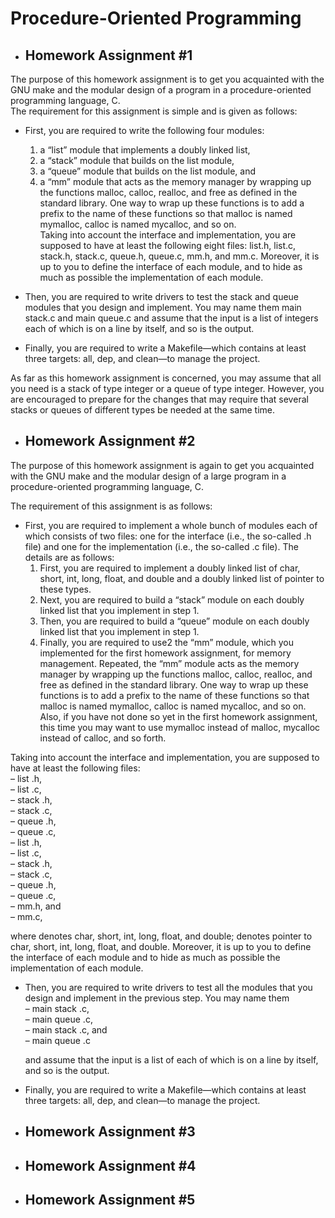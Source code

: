 # Procedure-Oriented Programming

* ## Homework Assignment #1
The purpose of this homework assignment is to get you acquainted with the GNU make and the modular design
of a program in a procedure-oriented programming language, C.  
The requirement for this assignment is simple and is given as follows:
  * First, you are required to write the following four modules:
    1. a “list” module that implements a doubly linked list,
    2. a “stack” module that builds on the list module,
    3. a “queue” module that builds on the list module, and
    4. a “mm” module that acts as the memory manager by wrapping up the functions malloc, calloc,
    realloc, and free as defined in the standard library. One way to wrap up these functions is to
    add a prefix to the name of these functions so that malloc is named mymalloc, calloc is named
    mycalloc, and so on.  
    Taking into account the interface and implementation, you are supposed to have at least the following eight
    files: list.h, list.c, stack.h, stack.c, queue.h, queue.c, mm.h, and mm.c. Moreover, it
    is up to you to define the interface of each module, and to hide as much as possible the implementation of
    each module.
    
  * Then, you are required to write drivers to test the stack and queue modules that you design and implement.
  You may name them main stack.c and main queue.c and assume that the input is a list of integers
  each of which is on a line by itself, and so is the output.
  
  * Finally, you are required to write a Makefile—which contains at least three targets: all, dep, and clean—to
  manage the project.  

As far as this homework assignment is concerned, you may assume that all you need is a stack of type integer
or a queue of type integer. However, you are encouraged to prepare for the changes that may require that several
stacks or queues of different types be needed at the same time.

* ## Homework Assignment #2
The purpose of this homework assignment is again to get you acquainted with the GNU make and the modular
design of a large program in a procedure-oriented programming language, C.

The requirement of this assignment is as follows:

  * First, you are required to implement a whole bunch of modules each of which consists of two files: one for
    the interface (i.e., the so-called .h file) and one for the implementation (i.e., the so-called .c file). The
    details are as follows:
      1. First, you are required to implement a doubly linked list of char, short, int, long, float, and
      double and a doubly linked list of pointer to these types.
      2. Next, you are required to build a “stack” module on each doubly linked list that you implement in
      step 1.
      3. Then, you are required to build a “queue” module on each doubly linked list that you implement in
      step 1.
      4. Finally, you are required to use2
      the “mm” module, which you implemented for the first homework
      assignment, for memory management. Repeated, the “mm” module acts as the memory manager
      by wrapping up the functions malloc, calloc, realloc, and free as defined in the standard
      library. One way to wrap up these functions is to add a prefix to the name of these functions so that
      malloc is named mymalloc, calloc is named mycalloc, and so on. Also, if you have not
      done so yet in the first homework assignment, this time you may want to use mymalloc instead of
      malloc, mycalloc instead of calloc, and so forth.
      
  Taking into account the interface and implementation, you are supposed to have at least the following files:  
  – list <type>.h,  
  – list <type>.c,  
  – stack <type>.h,  
  – stack <type>.c,  
  – queue <type>.h,  
  – queue <type>.c,  
  – list <ptr to type>.h,  
  – list <ptr to type>.c,  
  – stack <ptr to type>.h,  
  – stack <ptr to type>.c,  
  – queue <ptr to type>.h,  
  – queue <ptr to type>.c,  
  – mm.h, and  
  – mm.c,  

  where <type> denotes char, short, int, long, float, and double; <ptr to type> denotes
  pointer to char, short, int, long, float, and double. Moreover, it is up to you to define the
  interface of each module and to hide as much as possible the implementation of each module.

* Then, you are required to write drivers to test all the modules that you design and implement in the previous
step. You may name them  
  – main stack <type>.c,  
  – main queue <type>.c,  
  – main stack <ptr to type>.c, and  
  – main queue <ptr to type>.c  
  
  and assume that the input is a list of <type> each of which is on a line by itself, and so is the output.

* Finally, you are required to write a Makefile—which contains at least three targets: all, dep, and clean—to
manage the project.
* ## Homework Assignment #3
 
* ## Homework Assignment #4

* ## Homework Assignment #5
